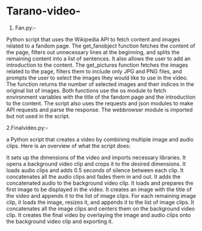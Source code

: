 # Tarano-video-
1. Fan.py:-
 
 Python script that uses the Wikipedia API to fetch content and images related to a fandom page. The get_fanobject function fetches the content of the page, filters out unnecessary lines at the beginning, and splits the remaining content into a list of sentences. It also allows the user to add an introduction to the content. The get_pictures function fetches the images related to the page, filters them to include only JPG and PNG files, and prompts the user to select the images they would like to use in the video. The function returns the number of selected images and their indices in the original list of images. Both functions use the os module to fetch environment variables with the title of the fandom page and the introduction to the content. The script also uses the requests and json modules to make API requests and parse the response. The webbrowser module is imported but not used in the script.

2.Finalvideo.py:-

 a Python script that creates a video by combining multiple image and audio clips. Here is an overview of what the script does:

It sets up the dimensions of the video and imports necessary libraries.
It opens a background video clip and crops it to the desired dimensions.
It loads audio clips and adds 0.5 seconds of silence between each clip.
It concatenates all the audio clips and fades them in and out.
It adds the concatenated audio to the background video clip.
It loads and prepares the first image to be displayed in the video.
It creates an image with the title of the video and appends it to the list of image clips.
For each remaining image clip, it loads the image, resizes it, and appends it to the list of image clips.
It concatenates all the image clips and centers them on the background video clip.
It creates the final video by overlaying the image and audio clips onto the background video clip and exporting it.
